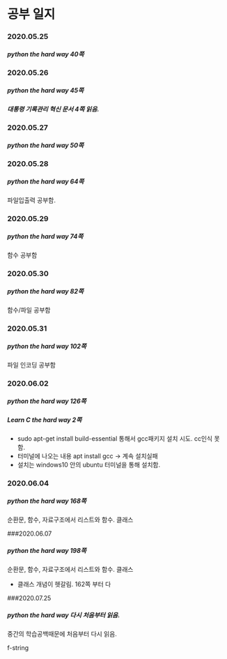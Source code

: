 ﻿# 공부 일지

### 2020.05.25
##### python the hard way 40쪽 </br>

### 2020.05.26
##### python the hard way 45쪽 </br>
##### 대통령 기록관리 혁신 문서 4쪽 읽음. </br>

### 2020.05.27
##### python the hard way 50쪽

### 2020.05.28
##### python the hard way 64쪽
파일입출력 공부함.

### 2020.05.29
##### python the hard way 74쪽
함수 공부함

### 2020.05.30
##### python the hard way 82쪽
함수/파일 공부함

### 2020.05.31
##### python the hard way 102쪽
파일 인코딩 공부함

### 2020.06.02
##### python the hard way 126쪽
##### Learn C the hard way 2쪽
- sudo apt-get install build-essential 통해서 gcc패키지 설치 시도. cc인식 못함. 
- 터미널에 나오는 내용 apt install gcc
-> 계속 설치실패 
- 설치는 windows10 안의 ubuntu 터미널을 통해 설치함. 

### 2020.06.04
##### python the hard way 168쪽
순환문, 함수, 자료구조에서 리스트와 함수. 클래스

###2020.06.07

##### python the hard way 198쪽

순환문, 함수, 자료구조에서 리스트와 함수. 클래스
* 클래스 개념이 헷갈림. 162쪽 부터 다

###2020.07.25

##### python the hard way 다시 처음부터 읽음.

중간의 학습공백때문에 처음부터 다시 읽음. 

f-string

